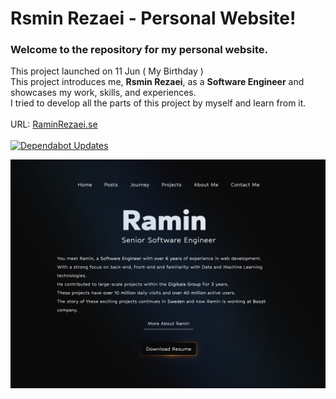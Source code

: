 # Rsmin Rezaei - Personal Website!

### Welcome to the repository for my personal website.

This project launched on 11 Jun ( My Birthday )
<br />
This project introduces me, **Rsmin Rezaei**, as a **Software Engineer** and showcases my work, skills, and experiences.
<br />
I tried to develop all the parts of this project by myself and learn from it.
<br />
<br />
URL: [RaminRezaei.se](https://raminrezaei.ir)
<br />
<br />
[![Dependabot Updates](https://github.com/raminr77/raminr77.github.io/actions/workflows/dependabot/dependabot-updates/badge.svg?branch=master)](https://github.com/raminr77/raminr77.github.io/actions/workflows/dependabot/dependabot-updates)

![alt text](https://github.com/raminr77/raminr77.github.io/blob/master/Preview.png?raw=true)
<br />
<br />
